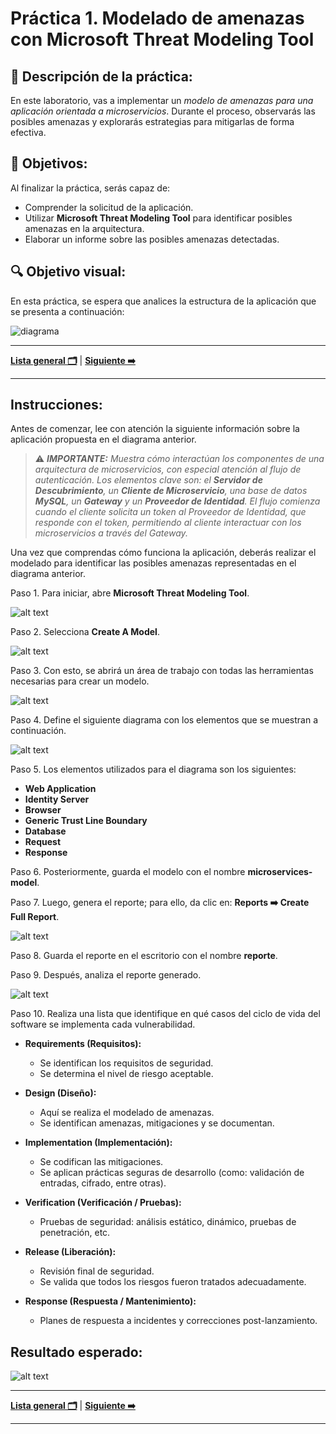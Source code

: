 # Práctica 1. Modelado de amenazas con Microsoft Threat Modeling Tool

## 📝 Descripción de la práctica:

En este laboratorio, vas a implementar un *modelo de amenazas para una aplicación orientada a microservicios*. Durante el proceso, observarás las posibles amenazas y explorarás estrategias para mitigarlas de forma efectiva. 

## 🎯 Objetivos:
Al finalizar la práctica, serás capaz de:
- Comprender la solicitud de la aplicación.
- Utilizar **Microsoft Threat Modeling Tool** para identificar posibles amenazas en la arquitectura. 
- Elaborar un informe sobre las posibles amenazas detectadas. 

## 🔍 Objetivo visual:

En esta práctica, se espera que analices la estructura de la aplicación que se presenta a continuación: 

![diagrama](../images/1/diagrama.png)

---

**[Lista general 🗂️](https://netec-mx.github.io/DEVSECOPS_PYT/)** | **[Siguiente ➡️](https://netec-mx.github.io/DEVSECOPS_PYT/Capitulo2/)**

---
## Instrucciones:

Antes de comenzar, lee con atención la siguiente información sobre la aplicación propuesta en el diagrama anterior. 

> ⚠️ ***IMPORTANTE:** Muestra cómo interactúan los componentes de una arquitectura de microservicios, con especial atención al flujo de autenticación. Los elementos clave son: el **Servidor de Descubrimiento**, un **Cliente de Microservicio**, una base de datos **MySQL**, un **Gateway** y un **Proveedor de Identidad**.*
*El flujo comienza cuando el cliente solicita un token al Proveedor de Identidad, que responde con el token, permitiendo al cliente interactuar con los microservicios a través del Gateway.*

Una vez que comprendas cómo funciona la aplicación, deberás realizar el modelado para identificar las posibles amenazas representadas en el diagrama anterior. 

Paso 1. Para iniciar, abre **Microsoft Threat Modeling Tool**.

![alt text](../images/1/1.png)

Paso 2. Selecciona **Create A Model**.

![alt text](../images/1/2.png)

Paso 3. Con esto, se abrirá un área de trabajo con todas las herramientas necesarias para crear un modelo. 

![alt text](../images/1/3.png)

Paso 4. Define el siguiente diagrama con los elementos que se muestran a continuación. 

![alt text](../images/1/4.png)

Paso 5. Los elementos utilizados para el diagrama son los siguientes: 

- **Web Application**
- **Identity Server**
- **Browser**
- **Generic Trust Line Boundary**
- **Database**
- **Request**
- **Response**

Paso 6. Posteriormente, guarda el modelo con el nombre **microservices-model**.

Paso 7. Luego, genera el reporte; para ello, da clic en: **Reports ➡️ Create Full Report**.

![alt text](../images/1/5.png)

Paso 8. Guarda el reporte en el escritorio con el nombre **reporte**.

Paso 9. Después, analiza el reporte generado.

![alt text](../images/1/6.png)

Paso 10. Realiza una lista que identifique en qué casos del ciclo de vida del software se implementa cada vulnerabilidad. 

- **Requirements (Requisitos):**

    - Se identifican los requisitos de seguridad.
    - Se determina el nivel de riesgo aceptable.

- **Design (Diseño):**

    - Aquí se realiza el modelado de amenazas.
    - Se identifican amenazas, mitigaciones y se documentan.

- **Implementation (Implementación):**

    - Se codifican las mitigaciones.
    - Se aplican prácticas seguras de desarrollo (como: validación de entradas, cifrado, entre otras).

- **Verification (Verificación / Pruebas):**

    - Pruebas de seguridad: análisis estático, dinámico, pruebas de penetración, etc.

- **Release (Liberación):**

    - Revisión final de seguridad.
    - Se valida que todos los riesgos fueron tratados adecuadamente.

- **Response (Respuesta / Mantenimiento):**

    - Planes de respuesta a incidentes y correcciones post-lanzamiento.

## Resultado esperado:

![alt text](../images/1/7.png)

---

**[Lista general 🗂️](https://netec-mx.github.io/DEVSECOPS_PYT/)** | **[Siguiente ➡️](https://netec-mx.github.io/DEVSECOPS_PYT/Capitulo2/)**

---
